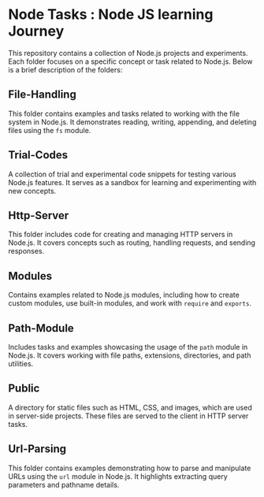# Node Tasks : Node JS learning Journey

This repository contains a collection of Node.js projects and experiments. Each folder focuses on a specific concept or task related to Node.js. Below is a brief description of the folders:

## File-Handling
This folder contains examples and tasks related to working with the file system in Node.js. It demonstrates reading, writing, appending, and deleting files using the `fs` module.

## Trial-Codes
A collection of trial and experimental code snippets for testing various Node.js features. It serves as a sandbox for learning and experimenting with new concepts.

## Http-Server
This folder includes code for creating and managing HTTP servers in Node.js. It covers concepts such as routing, handling requests, and sending responses.

## Modules
Contains examples related to Node.js modules, including how to create custom modules, use built-in modules, and work with `require` and `exports`.

## Path-Module
Includes tasks and examples showcasing the usage of the `path` module in Node.js. It covers working with file paths, extensions, directories, and path utilities.

## Public
A directory for static files such as HTML, CSS, and images, which are used in server-side projects. These files are served to the client in HTTP server tasks.

## Url-Parsing
This folder contains examples demonstrating how to parse and manipulate URLs using the `url` module in Node.js. It highlights extracting query parameters and pathname details.

